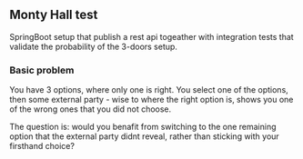 ## Monty Hall test
SpringBoot setup that publish a rest api togeather with integration tests that validate the probability of the 3-doors setup. 

### Basic problem
You have 3 options, where only one is right. You select one of the options, then some external party - wise to where the right option is, shows you one of the wrong ones that you did not choose. 

The question is: would you benafit from switching to the one remaining option that the external party didnt reveal, rather than sticking with your firsthand choice?